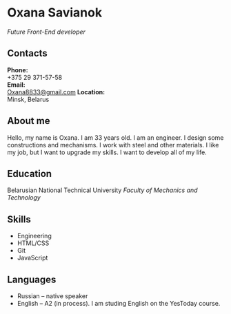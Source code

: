 # Oxana Savianok
*Future Front-End developer*

## Contacts
**Phone:**\
+375 29 371-57-58\
**Email:**\
Oxana8833@gmail.com
**Location:**\
Minsk, Belarus

## About me
Hello, my name is Oxana. I am 33 years old. I am an engineer. I design some constructions and mechanisms. I work with steel and other materials. I like my job, but I want to upgrade my skills. I want to develop all of my life.

## Education
Belarusian National Technical University
*Faculty of Mechanics and Technology*

## Skills
+ Engineering
+ HTML/CSS
+ Git
+ JavaScript

## Languages
+ Russian – native speaker
+ English – A2 (in process). I am studing English on the YesToday course.